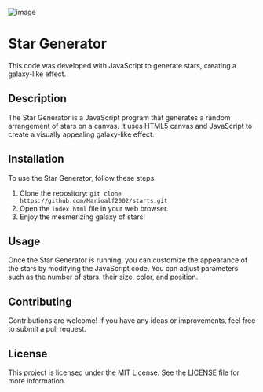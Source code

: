 ![image](https://github.com/Marioalf2002/starts/assets/52926248/cfbe5df5-2525-49ff-af42-36d3f64914fc)

# Star Generator

This code was developed with JavaScript to generate stars, creating a galaxy-like effect.

## Description

The Star Generator is a JavaScript program that generates a random arrangement of stars on a canvas. It uses HTML5 canvas and JavaScript to create a visually appealing galaxy-like effect.

## Installation

To use the Star Generator, follow these steps:

1. Clone the repository: `git clone https://github.com/Marioalf2002/starts.git`
2. Open the `index.html` file in your web browser.
3. Enjoy the mesmerizing galaxy of stars!

## Usage

Once the Star Generator is running, you can customize the appearance of the stars by modifying the JavaScript code. You can adjust parameters such as the number of stars, their size, color, and position.

## Contributing

Contributions are welcome! If you have any ideas or improvements, feel free to submit a pull request.

## License

This project is licensed under the MIT License. See the [LICENSE](https://github.com/Marioalf2002/starts/edit/main/LICENCE.md) file for more information.
